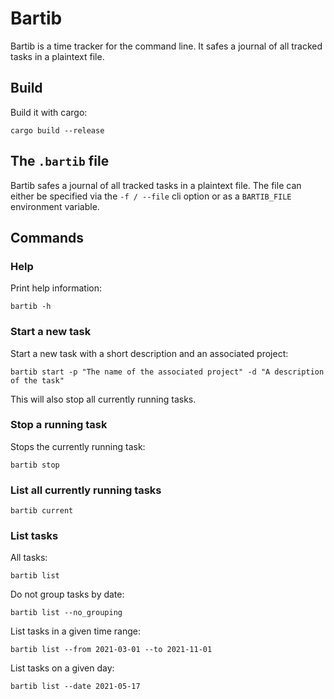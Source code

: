 # Bartib

Bartib is a time tracker for the command line. It safes a journal of all tracked tasks in a plaintext file.

## Build

Build it with cargo:

```
cargo build --release
```

## The `.bartib` file

Bartib safes a journal of all tracked tasks in a plaintext file. The file can either be specified via the `-f / --file` cli option or as a `BARTIB_FILE` environment variable.  

## Commands

### Help

Print help information:

```
bartib -h
```

### Start a new task

Start a new task with a short description and an associated project:

```
bartib start -p "The name of the associated project" -d "A description of the task"
```

This will also stop all currently running tasks.

### Stop a running task

Stops the currently running task:

```
bartib stop
```

### List all currently running tasks

```
bartib current
```

### List tasks

All tasks:

```
bartib list
```

Do not group tasks by date:

```
bartib list --no_grouping
```

List tasks in a given time range:

```
bartib list --from 2021-03-01 --to 2021-11-01
```

List tasks on a given day:

```
bartib list --date 2021-05-17
```